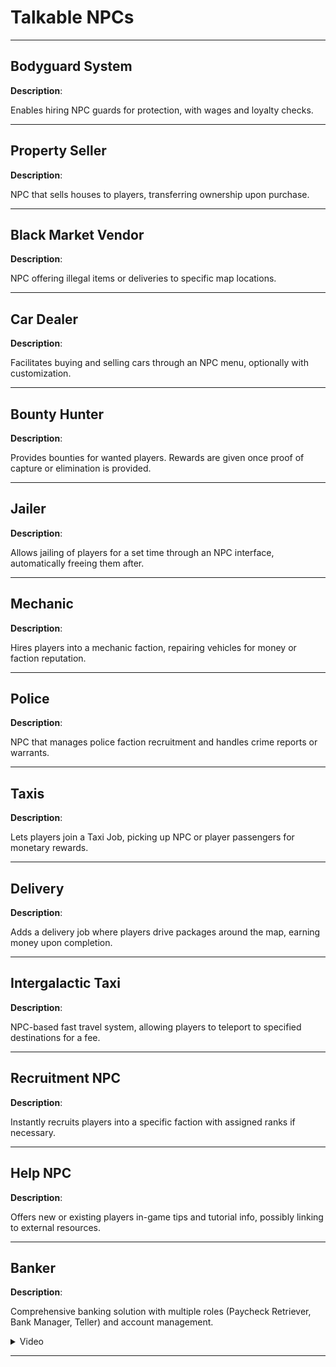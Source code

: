 # Talkable NPCs

---

## Bodyguard System

**Description**: 

Enables hiring NPC guards for protection, with wages and loyalty checks.

---

## Property Seller

**Description**: 

NPC that sells houses to players, transferring ownership upon purchase.

---

## Black Market Vendor

**Description**: 

NPC offering illegal items or deliveries to specific map locations.

---

## Car Dealer

**Description**: 

Facilitates buying and selling cars through an NPC menu, optionally with customization.

---

## Bounty Hunter

**Description**: 

Provides bounties for wanted players. Rewards are given once proof of capture or elimination is provided.

---

## Jailer

**Description**: 

Allows jailing of players for a set time through an NPC interface, automatically freeing them after.

---

## Mechanic

**Description**: 

Hires players into a mechanic faction, repairing vehicles for money or faction reputation.

---

## Police

**Description**: 

NPC that manages police faction recruitment and handles crime reports or warrants.

---

## Taxis

**Description**: 

Lets players join a Taxi Job, picking up NPC or player passengers for monetary rewards.

---

## Delivery

**Description**: 

Adds a delivery job where players drive packages around the map, earning money upon completion.

---

## Intergalactic Taxi

**Description**: 

NPC-based fast travel system, allowing players to teleport to specified destinations for a fee.

---

## Recruitment NPC

**Description**: 

Instantly recruits players into a specific faction with assigned ranks if necessary.

---

## Help NPC

**Description**: 

Offers new or existing players in-game tips and tutorial info, possibly linking to external resources.

---

## Banker

**Description**: 

Comprehensive banking solution with multiple roles (Paycheck Retriever, Bank Manager, Teller) and account management.

<details>
  <summary>Video</summary>
  <div style="text-align: center;">
    <video width="560" height="315" controls>
      <source src="https://bleonheart.github.io/videos/Banking.mp4" type="video/mp4">
    </video>
  </div>
</details>

---

